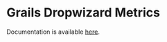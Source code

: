 # Grails Dropwizard Metrics

Documentation is available [here](http://grails-plugins.github.io/grails-dropwizard-metrics/).
